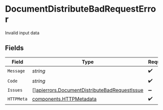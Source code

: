 # DocumentDistributeBadRequestError

Invalid input data


## Fields

| Field                                                                                                        | Type                                                                                                         | Required                                                                                                     | Description                                                                                                  |
| ------------------------------------------------------------------------------------------------------------ | ------------------------------------------------------------------------------------------------------------ | ------------------------------------------------------------------------------------------------------------ | ------------------------------------------------------------------------------------------------------------ |
| `Message`                                                                                                    | *string*                                                                                                     | :heavy_check_mark:                                                                                           | N/A                                                                                                          |
| `Code`                                                                                                       | *string*                                                                                                     | :heavy_check_mark:                                                                                           | N/A                                                                                                          |
| `Issues`                                                                                                     | [][apierrors.DocumentDistributeBadRequestIssue](../../models/apierrors/documentdistributebadrequestissue.md) | :heavy_minus_sign:                                                                                           | N/A                                                                                                          |
| `HTTPMeta`                                                                                                   | [components.HTTPMetadata](../../models/components/httpmetadata.md)                                           | :heavy_check_mark:                                                                                           | N/A                                                                                                          |